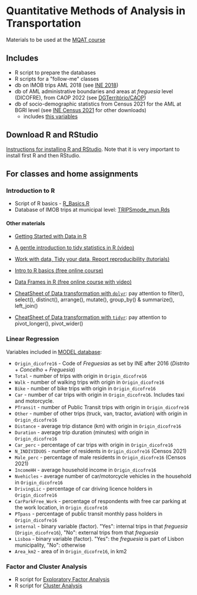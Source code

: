 # Quantitative Methods of Analysis in Transportation 
Materials to be used at the [MQAT course](https://fenix.tecnico.ulisboa.pt/disciplinas/MQAT11/2024-2025/1-semestre)

## Includes

* R script to prepare the databases
* R scripts for a "follow-me" classes
* db on IMOB trips AML 2018 (see [INE 2018](https://www.ine.pt/xportal/xmain?xpid=INE&xpgid=ine_publicacoes&PUBLICACOESpub_boui=349495406&PUBLICACOESmodo=2&&fbclid=IwAR2QzUZK0mUSEdKySZe1HqmObblKWR62vIyVhtVAAxrQhyNllna-DDfp2bk&xlang=pt))
* db of AML administrative boundaries and areas at _freguesia_ level (DICOFRE), from CAOP 2022 (see [DGTerritório/CAOP](https://www.dgterritorio.gov.pt/cartografia/cartografia-tematica/caop))
* db of socio-demographic statistics from Census 2021 for the AML at BGRI level (see [INE Census 2021](https://mapas.ine.pt/download/index2021.phtml) for other downloads)
    * includes [this variables](https://mapas.ine.pt/download/C2021_FSINTESE_VARIAVEIS.csv)

## Download R and RStudio

[Instructions for installing R and RStudio](Software_install.Rmd). Note that it is very important to install first R and then RStudio. 
    
## For classes and home assignments

### Introduction to R

* Script of R basics - [R_Basics.R](https://github.com/U-Shift/MQAT/blob/main/code/classroom/R_Basics.R)
* Database of IMOB trips at municipal level: [TRIPSmode_mun.Rds](https://github.com/U-Shift/MQAT/raw/main/data/TRIPSmode_mun.Rds)

#### Other materials

* [Getting Started with Data in R](https://moderndive.netlify.app/1-getting-started.html)
* [A gentle introduction to tidy statistics in R (video)](https://posit.co/resources/videos/a-gentle-introduction-to-tidy-statistics-in-r/)
* [Work with data, Tidy your data, Report reproducibility (tutorials)](https://posit.cloud/learn/primers)
* [Intro to R basics (free online course)](https://www.datacamp.com/courses/free-introduction-to-r)
* [Data Frames in R (free online course with video)](https://www.classcentral.com/classroom/youtube-free-r-training-data-frames-in-r-91879)

* [CheatSheet of Data transformation with `dplyr`](https://rstudio.github.io/cheatsheets/data-transformation.pdf): pay attention to filter(), select(), distinct(), arrange(), mutate(), group_by() & summarize(), left_join()
* [CheatSheet of Data transformation with `tidyr`](https://rstudio.github.io/cheatsheets/tidyr.pdf): pay attention to pivot_longer(), pivot_wider()

### Linear Regression

Variables included in [MODEL database](https://github.com/U-Shift/MQAT/blob/main/data/IMOBmodel.Rda):

* `Origin_dicofre16` - Code of _Freguesias_ as set by INE after 2016 (_Distrito_ + _Concelho_ + _Freguesia_)
* `Total` - number of trips with origin in `Origin_dicofre16`
* `Walk` - number of walking trips with origin in `Origin_dicofre16`
* `Bike` - number of bike trips with origin in `Origin_dicofre16`
* `Car` - number of car trips with origin in `Origin_dicofre16`. Includes taxi and motorcycle.
* `PTransit` - number of Public Transit trips with origin in `Origin_dicofre16`
* `Other` - number of other trips (truck, van, tractor, aviation) with origin in `Origin_dicofre16`
* `Distance` - average trip distance (km) with origin in `Origin_dicofre16`
* `Duration` - average trip duration (minutes) with origin in `Origin_dicofre16`
* `Car_perc` - percentage of car trips with origin in `Origin_dicofre16`
* `N_INDIVIDUOS` - number of residents in `Origin_dicofre16` (Censos 2021)
* `Male_perc` - percentage of male residents in `Origin_dicofre16` (Censos 2021)
* `IncomeHH` - average household income in `Origin_dicofre16`
* `Nvehicles` - average number of car/motorcycle vehicles in the household in `Origin_dicofre16`
* `DrivingLic` - percentage of car driving licence holders in `Origin_dicofre16`
* `CarParkFree_Work` - percentage of respondents with free car parking at the work location, in `Origin_dicofre16`
* `PTpass` - percentage of public transit monthly pass holders in `Origin_dicofre16`
* `internal` - binary variable (factor). "Yes": internal trips in that _freguesia_ (`Origin_dicofre16`), "No": external trips from that _freguesia_
* `Lisboa` - binary variable (factor). "Yes": the _freguesia_ is part of Lisbon municipality, "No": otherwise
* `Area_km2` - area of in `Origin_dicofre16`, in km2

### Factor and Cluster Analysis

* R script for [Exploratory Factor Analysis](https://github.com/U-Shift/Transport-Demand-Modelling/blob/master/3-FactorAnalysis.md)
* R script for [Cluster Analysis](https://github.com/U-Shift/Transport-Demand-Modelling/blob/master/4-ClusterAnalysis.md)
